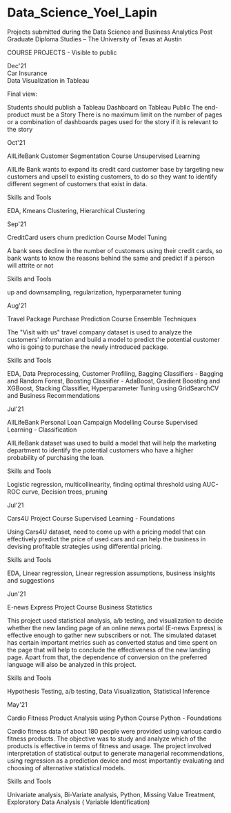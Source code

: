 # Data_Science_Yoel_Lapin
Projects submitted during the Data Science and Business Analytics Post Graduate Diploma Studies – The University of Texas at Austin 


COURSE PROJECTS   - Visible to public  

Dec'21    
Car Insurance  
Data Visualization in Tableau

Final view:

Students should publish a Tableau Dashboard on Tableau Public
The end-product must be a Story
There is no maximum limit on the number of pages or a combination of dashboards pages used for the story if it is relevant to the story


Oct'21

AllLifeBank Customer Segmentation
Course Unsupervised Learning

AllLife Bank wants to expand its credit card customer base by targeting new customers and upsell to existing customers, to do so they want to identify different segment of customers that exist in data.

Skills and Tools

EDA, Kmeans Clustering, Hierarchical Clustering


Sep'21

CreditCard users churn prediction
Course Model Tuning

A bank sees decline in the number of customers using their credit cards, so bank wants to know the reasons behind the same and predict if a person will attrite or not

Skills and Tools

up and downsampling, regularization, hyperparameter tuning


Aug'21

Travel Package Purchase Prediction
Course Ensemble Techniques

The "Visit with us" travel company dataset is used to analyze the customers' information and build a model to predict the potential customer who is going to purchase the newly introduced package.

Skills and Tools

EDA, Data Preprocessing, Customer Profiling, Bagging Classifiers - Bagging and Random Forest, Boosting Classifier - AdaBoost, Gradient Boosting and XGBoost, Stacking Classifier, Hyperparameter Tuning using GridSearchCV and Business Recommendations


Jul'21

AllLifeBank Personal Loan Campaign Modelling
Course Supervised Learning - Classification

AllLifeBank dataset was used to build a model that will help the marketing department to identify the potential customers who have a higher probability of purchasing the loan.

Skills and Tools

Logistic regression, multicollinearity, finding optimal threshold using AUC-ROC curve, Decision trees, pruning


Jul'21

Cars4U Project
Course Supervised Learning - Foundations

Using Cars4U dataset, need to come up with a pricing model that can effectively predict the price of used cars and can help the business in devising profitable strategies using differential pricing.

Skills and Tools

EDA, Linear regression, Linear regression assumptions, business insights and suggestions


Jun'21

E-news Express Project
Course Business Statistics

This project used statistical analysis, a/b testing, and visualization to decide whether the new landing page of an online news portal (E-news Express) is effective enough to gather new subscribers or not. The simulated dataset has certain important metrics such as converted status and time spent on the page that will help to conclude the effectiveness of the new landing page. Apart from that, the dependence of conversion on the preferred language will also be analyzed in this project.

Skills and Tools

Hypothesis Testing, a/b testing, Data Visualization, Statistical Inference


May'21

Cardio Fitness Product Analysis using Python
Course Python - Foundations

Cardio fitness data of about 180 people were provided using various cardio fitness products. The objective was to study and analyze which of the products is effective in terms of fitness and usage. The project involved interpretation of statistical output to generate managerial recommendations, using regression as a prediction device and most importantly evaluating and choosing of alternative statistical models.

Skills and Tools

Univariate analysis, Bi-Variate analysis, Python, Missing Value Treatment, Exploratory Data Analysis ( Variable Identification)

